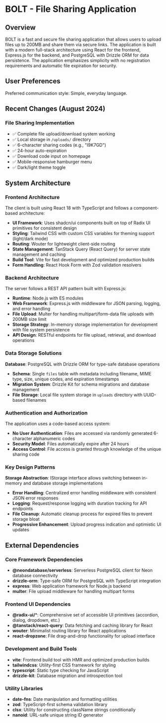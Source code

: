 # BOLT - File Sharing Application

## Overview

BOLT is a fast and secure file sharing application that allows users to upload files up to 200MB and share them via secure links. The application is built with a modern full-stack architecture using React for the frontend, Express.js for the backend, and PostgreSQL with Drizzle ORM for data persistence. The application emphasizes simplicity with no registration requirements and automatic file expiration for security.

## User Preferences

Preferred communication style: Simple, everyday language.

## Recent Changes (August 2024)

### File Sharing Implementation
- ✅ Complete file upload/download system working
- ✅ Local storage in `/uploads/` directory 
- ✅ 6-character sharing codes (e.g., "I9K7GD")
- ✅ 24-hour auto-expiration
- ✅ Download code input on homepage
- ✅ Mobile-responsive hamburger menu
- ✅ Dark/light theme toggle

## System Architecture

### Frontend Architecture
The client is built using React 18 with TypeScript and follows a component-based architecture:

- **UI Framework**: Uses shadcn/ui components built on top of Radix UI primitives for consistent design
- **Styling**: Tailwind CSS with custom CSS variables for theming support (light/dark mode)
- **Routing**: Wouter for lightweight client-side routing
- **State Management**: TanStack Query (React Query) for server state management and caching
- **Build Tool**: Vite for fast development and optimized production builds
- **Form Handling**: React Hook Form with Zod validation resolvers

### Backend Architecture
The server follows a REST API pattern built with Express.js:

- **Runtime**: Node.js with ES modules
- **Web Framework**: Express.js with middleware for JSON parsing, logging, and error handling
- **File Upload**: Multer for handling multipart/form-data file uploads with 200MB size limit
- **Storage Strategy**: In-memory storage implementation for development with file system persistence
- **API Design**: RESTful endpoints for file upload, retrieval, and download operations

### Data Storage Solutions
**Database**: PostgreSQL with Drizzle ORM for type-safe database operations
- **Schema**: Single `files` table with metadata including filename, MIME type, size, unique codes, and expiration timestamps
- **Migration System**: Drizzle Kit for schema migrations and database management
- **File Storage**: Local file system storage in `uploads` directory with UUID-based filenames

### Authentication and Authorization
The application uses a code-based access system:
- **No User Authentication**: Files are accessed via randomly generated 6-character alphanumeric codes
- **Security Model**: Files automatically expire after 24 hours
- **Access Control**: File access is granted through knowledge of the unique sharing code

### Key Design Patterns
**Storage Abstraction**: IStorage interface allows switching between in-memory and database storage implementations
- **Error Handling**: Centralized error handling middleware with consistent JSON error responses
- **Logging**: Request/response logging with duration tracking for API endpoints
- **File Cleanup**: Automatic cleanup process for expired files to prevent storage bloat
- **Progressive Enhancement**: Upload progress indication and optimistic UI updates

## External Dependencies

### Core Framework Dependencies
- **@neondatabase/serverless**: Serverless PostgreSQL client for Neon database connectivity
- **drizzle-orm**: Type-safe ORM for PostgreSQL with TypeScript integration
- **express**: Web application framework for Node.js backend
- **multer**: File upload middleware for handling multipart forms

### Frontend UI Dependencies
- **@radix-ui/***: Comprehensive set of accessible UI primitives (accordion, dialog, dropdown, etc.)
- **@tanstack/react-query**: Data fetching and caching library for React
- **wouter**: Minimalist routing library for React applications
- **react-dropzone**: File drag-and-drop functionality for upload interface

### Development and Build Tools
- **vite**: Frontend build tool with HMR and optimized production builds
- **tailwindcss**: Utility-first CSS framework for styling
- **typescript**: Static type checking for JavaScript
- **drizzle-kit**: Database migration and introspection tool

### Utility Libraries
- **date-fns**: Date manipulation and formatting utilities
- **zod**: TypeScript-first schema validation library
- **clsx**: Utility for constructing className strings conditionally
- **nanoid**: URL-safe unique string ID generator